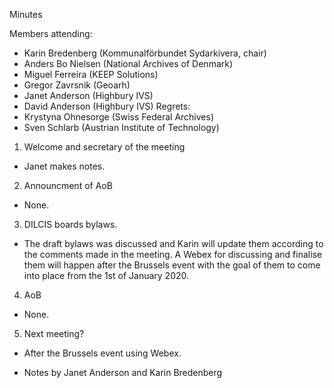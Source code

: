 Minutes

Members attending: 
 - Karin Bredenberg (Kommunalförbundet Sydarkivera, chair)
 - Anders Bo Nielsen (National Archives of Denmark)
 - Miguel Ferreira (KEEP Solutions)
 - Gregor Zavrsnik (Geoarh)
 - Janet Anderson (Highbury IVS)
 - David Anderson (Highbury IVS)
Regrets:
 - Krystyna Ohnesorge (Swiss Federal Archives)
 - Sven Schlarb (Austrian Institute of Technology)

1.	Welcome and secretary of the meeting
- Janet makes notes.

2. Announcment of AoB
- None.

3. DILCIS boards bylaws.
- The draft bylaws was discussed and Karin will update them according to the comments made in the meeting. A Webex for discussing and finalise them will happen after the Brussels event with the goal of them to come into place from the 1st of January 2020.

4. AoB
- None.

5. Next meeting?
- After the Brussels event using Webex.

- Notes by Janet Anderson and Karin Bredenberg
